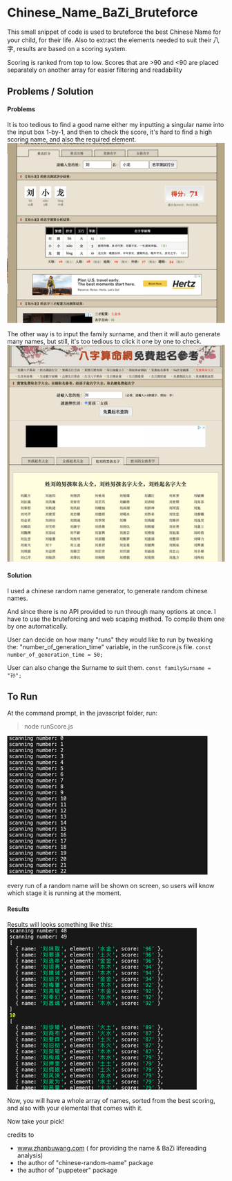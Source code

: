 # Chinese_Name_BaZi_Bruteforce

This small snippet of code is used to bruteforce the best Chinese Name for your child, for their life. Also to extract the elements needed to suit their 八字, results are based on a scoring system.

Scoring is ranked from top to low.
Scores that are >90 and <90 are placed separately on another array for easier filtering and readability

## Problems / Solution

#### Problems

It is too tedious to find a good name either my inputting a singular name into the input box 1-by-1, and then to check the score, it's hard to find a high scoring name, and also the required element.
![Scoring](javascript/images/Score.png)

The other way is to input the family surname, and then it will auto generate many names, but still, it's too tedious to click it one by one to check.
![manyName](javascript/images/manyName.png)

#### Solution

I used a chinese random name generator, to generate random chinese names.

And since there is no API provided to run through many options at once. I have to use the bruteforcing and web scaping method. To compile them one by one automatically.

User can decide on how many "runs" they would like to run by tweaking the:
"number_of_generation_time" variable, in the runScore.js file.
`const number_of_generation_time = 50;`

User can also change the Surname to suit them.
`const familySurname = "孙";`

## To Run

At the command prompt, in the javascript folder, run:

> node runScore.js

![scanning](javascript/images/scanning.png)

every run of a random name will be shown on screen, so users will know which stage it is running at the moment.

#### Results

Results will looks something like this:
![results](javascript/images/Results.png)

Now, you will have a whole array of names, sorted from the best scoring, and also with your elemental that comes with it.

Now take your pick!

credits to

- www.zhanbuwang.com ( for providing the name & BaZi lifereading analysis)
- the author of "chinese-random-name" package
- the author of "puppeteer" package
